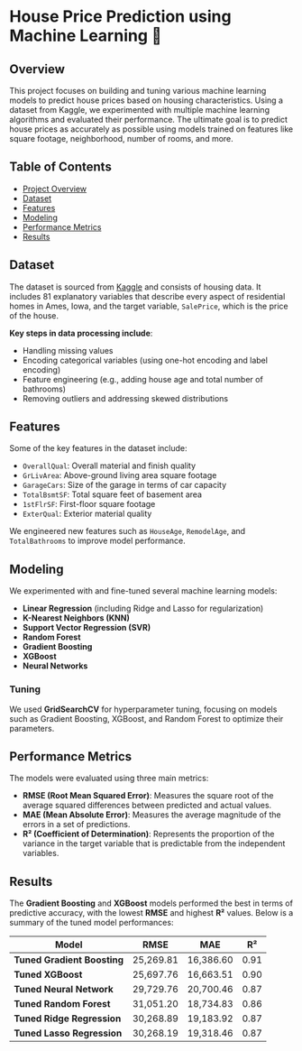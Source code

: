 # House Price Prediction using Machine Learning 🏡

## Overview

This project focuses on building and tuning various machine learning models to predict house prices based on housing characteristics. Using a dataset from Kaggle, we experimented with multiple machine learning algorithms and evaluated their performance. The ultimate goal is to predict house prices as accurately as possible using models trained on features like square footage, neighborhood, number of rooms, and more.

## Table of Contents

- [Project Overview](#overview)
- [Dataset](#dataset)
- [Features](#features)
- [Modeling](#modeling)
- [Performance Metrics](#performance-metrics)
- [Results](#results)


## Dataset

The dataset is sourced from [Kaggle](https://www.kaggle.com/) and consists of housing data. It includes 81 explanatory variables that describe every aspect of residential homes in Ames, Iowa, and the target variable, `SalePrice`, which is the price of the house.

**Key steps in data processing include**:
- Handling missing values
- Encoding categorical variables (using one-hot encoding and label encoding)
- Feature engineering (e.g., adding house age and total number of bathrooms)
- Removing outliers and addressing skewed distributions

## Features

Some of the key features in the dataset include:
- `OverallQual`: Overall material and finish quality
- `GrLivArea`: Above-ground living area square footage
- `GarageCars`: Size of the garage in terms of car capacity
- `TotalBsmtSF`: Total square feet of basement area
- `1stFlrSF`: First-floor square footage
- `ExterQual`: Exterior material quality

We engineered new features such as `HouseAge`, `RemodelAge`, and `TotalBathrooms` to improve model performance.

## Modeling

We experimented with and fine-tuned several machine learning models:
- **Linear Regression** (including Ridge and Lasso for regularization)
- **K-Nearest Neighbors (KNN)**
- **Support Vector Regression (SVR)**
- **Random Forest**
- **Gradient Boosting**
- **XGBoost**
- **Neural Networks**

### Tuning

We used **GridSearchCV** for hyperparameter tuning, focusing on models such as Gradient Boosting, XGBoost, and Random Forest to optimize their parameters.

## Performance Metrics

The models were evaluated using three main metrics:
- **RMSE (Root Mean Squared Error)**: Measures the square root of the average squared differences between predicted and actual values.
- **MAE (Mean Absolute Error)**: Measures the average magnitude of the errors in a set of predictions.
- **R² (Coefficient of Determination)**: Represents the proportion of the variance in the target variable that is predictable from the independent variables.

## Results

The **Gradient Boosting** and **XGBoost** models performed the best in terms of predictive accuracy, with the lowest **RMSE** and highest **R²** values. Below is a summary of the tuned model performances:

| **Model**                     | **RMSE**    | **MAE**     | **R²**  |
|-------------------------------|-------------|-------------|---------|
| **Tuned Gradient Boosting**    | 25,269.81   | 16,386.60   | 0.91    |
| **Tuned XGBoost**              | 25,697.76   | 16,663.51   | 0.90    |
| **Tuned Neural Network**       | 29,729.76   | 20,700.46   | 0.87    |
| **Tuned Random Forest**        | 31,051.20   | 18,734.83   | 0.86    |
| **Tuned Ridge Regression**     | 30,268.89   | 19,183.92   | 0.87    |
| **Tuned Lasso Regression**     | 30,268.19   | 19,318.46   | 0.87    |

